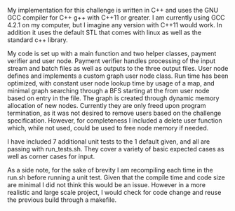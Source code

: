 My implementation for this challenge is written in C++ and uses the GNU GCC compiler for C++ g++ with C++11 or greater. I am currently using GCC 4.2.1 on my computer, but I imagine any version with C++11 would work. In addition it uses the default STL that comes with linux as well as the standard c++ library. 

My code is set up with a main function and two helper classes, payment verifier and user node.  Payment verifier handles processing of the input stream and batch files as well as outputs to the three output files.  User node defines and implements a custom graph user node class.  Run time has been optimized, with constant
    user node lookup time by usage of a map, and minimal graph searching through a BFS starting at the from
    user node based on entry in the file.  The graph is created through dynamic memory allocation of new nodes.
    Currently they are only freed upon program termination, as it was not desired to remove users based on the
    challenge specification. However, for completeness I included a delete user function which, while not used, 
    could be used to free node memory if needed.

I have included 7 additional unit tests to the 1 default given, and all are passing with run_tests.sh.  They cover a variety of basic expected cases as well as corner cases for input.

As a side note, for the sake of brevity I am recompiling each time in the run.sh before running a unit test.  Given that the compile time and code size are minimal I did not think this would be an issue.  However in a more realistic and large scale project, I would check for code change and reuse the previous build through a makefile.